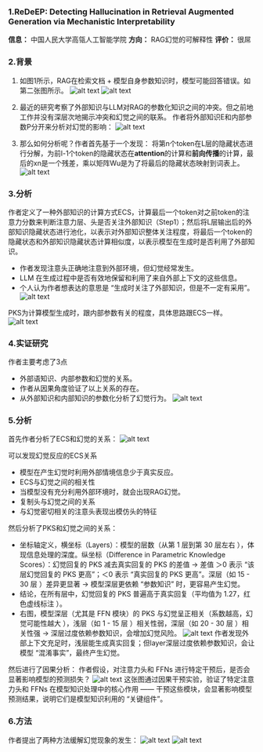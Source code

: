 ### 1.ReDeEP: Detecting Hallucination in Retrieval Augmented Generation via Mechanistic Interpretability
**信息：** 中国人民大学高瓴人工智能学院
**方向：** RAG幻觉的可解释性
**评价：** 很屌

### 2.背景
1. 如图1所示，RAG在检索文档 + 模型自身参数知识时，模型可能回答错误。如第二张图所示。
![alt text](image.png)
![alt text](image-1.png)
2. 最近的研究考察了外部知识与LLM对RAG的参数化知识之间的冲突。但之前地工作并没有深层次地揭示冲突和幻觉之间的联系。
作者将外部知识E和内部参数P分开来分析对幻觉的影响：
![alt text](image-2.png)

3. 那么如何分析呢？作者首先基于一个发现：
将第n个token在L层的隐藏状态进行分解，为前l-1个token的隐藏状态在**attention**的计算和**前向传播**的计算，最后的xn是一个残差，乘以矩阵Wu是为了将最后的隐藏状态映射到词表上。
![alt text](image-3.png)

### 3.分析
作者定义了一种外部知识的计算方式ECS，计算最后一个token对之前token的注意力分数来判断注意力层、头是否关注外部知识（Step1）；然后将L层输出后的外部知识隐藏状态进行池化，以表示对外部知识整体关注程度，将最后一个token的隐藏状态和外部知识隐藏状态计算相似度，以表示模型在生成时是否利用了外部知识。
- 作者发现注意头正确地注意到外部环境，但幻觉经常发生。
- LLM 在生成过程中是否有效地保留和利用了来自外部上下文的这些信息。
- 个人认为作者想表达的意思是 “生成时关注了外部知识，但是不一定有采用”。
![alt text](image-4.png)

PKS为计算模型生成时，跟内部参数有关的程度，具体思路跟ECS一样。
![alt text](image-5.png)

### 4.实证研究
作者主要考虑了3点
- 外部语知识、内部参数和幻觉的关系。
- 作者从因果角度验证了以上关系的存在。
- 从外部知识和内部知识的参数化分析了幻觉行为。
![alt text](image-6.png)

### 5.分析
首先作者分析了ECS和幻觉的关系：
![alt text](image-7.png)

可以发现幻觉反应的ECS关系
- 模型在产生幻觉时利用外部情境信息少于真实反应。
- ECS与幻觉之间的相关性
- 当模型没有充分利用外部环境时，就会出现RAG幻觉。
- 复制头与幻觉之间的关系
- 与幻觉密切相关的注意头表现出模仿头的特征

然后分析了PKS和幻觉之间的关系：
- 坐标轴定义，横坐标（Layers）：模型的层数（从第 1 层到第 30 层左右 ），体现信息处理的深度。纵坐标（Difference in Parametric Knowledge Scores）：幻觉回复的 PKS 减去真实回复的 PKS 的差值 → 差值 ＞0 表示 “该层幻觉回复的 PKS 更高”；＜0 表示 “真实回复的 PKS 更高”。深层（如 15 - 30 层 ）差异更显著 → 模型深层更依赖 “参数知识” 时，更容易产生幻觉。
- 结论，在所有层中，幻觉回复的 PKS 普遍高于真实回复（平均值为 1.27，红色虚线标注 ）。
- 右图，模型深层（尤其是 FFN 模块）的 PKS 与幻觉呈正相关（系数越高，幻觉可能性越大 ），浅层（如 1 - 15 层 ）相关性弱，深层（如 20 - 30 层 ）相关性强 → 深层过度依赖参数知识，会增加幻觉风险。
![alt text](image-8.png)
作者发现外部上下文充足时，浅层能生成真实回复；但layer深层过度依赖参数知识，会让模型 “混淆事实”，最终产生幻觉。

然后进行了因果分析：
作者假设，对注意力头和 FFNs 进行特定干预后，是否会显著影响模型的预测损失？
![alt text](image-9.png)
这张图通过因果干预实验，验证了特定注意力头和 FFNs 在模型知识处理中的核心作用 —— 干预这些模块，会显著影响模型预测结果，说明它们是模型知识利用的 “关键组件”。

### 6.方法
作者提出了两种方法缓解幻觉现象的发生：
![alt text](image-10.png)
![alt text](image-11.png)